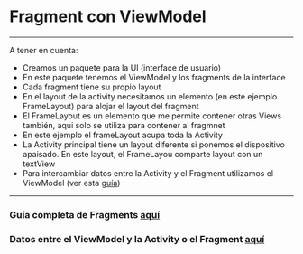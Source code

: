 # Fragment con ViewModel


---

A tener en cuenta:

- Creamos un paquete para la UI (interface de usuario)
- En este paquete tenemos el ViewModel y los fragments de la interface
- Cada fragment tiene su propio layout
- En el layout de la activity necesitamos un elemento (en este ejemplo FrameLayout) para alojar el layout del fragment
- El FrameLayout es un elemento que me permite contener otras Views también, aqui solo se utiliza para contener al fragmnet
- En este ejemplo el frameLayout acupa toda la Activity
- La Activity principal tiene un layout diferente si ponemos el dispositivo apaisado. En este layout, el FrameLayou comparte layout con un textView
- Para intercambiar datos entre la Activity y el Fragment utilizamos el ViewModel (ver esta [guía](https://developer.android.com/guide/fragments/communicate?hl=es-419))

---



### Guía completa de Fragments [aquí](https://developer.android.com/guide/fragments?hl=es-419)
### Datos entre el ViewModel y la Activity o el Fragment [aquí](https://developer.android.com/guide/fragments/communicate?hl=es-419)
